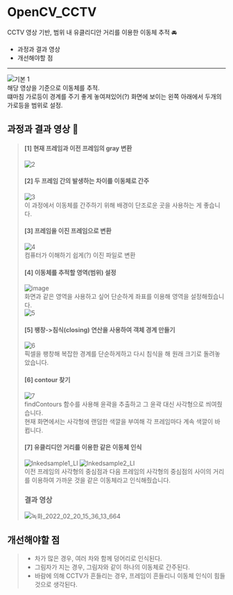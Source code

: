 # OpenCV_CCTV
CCTV 영상 기반, 범위 내 유클리디안 거리를 이용한 이동체 추적  :oncoming_automobile:   

- 과정과 결과 영상  
- 개선해야할 점  

----------------------------------------------------
![기본 1](https://user-images.githubusercontent.com/81853056/154875333-b395dba1-91e5-41d8-81a3-3fcd1a606bb5.png)   
해당 영상을 기준으로 이동체를 추적.  
떄마침 가로등이 경계를 주기 좋게 놓여져있어(?) 화면에 보이는 왼쪽 아래에서 두개의 가로등을 범위로 설정.    
  
## 과정과 결과 영상 :vhs:     

>  #### [1] 현재 프레임과 이전 프레임의 gray 변환  
>  ![2](https://user-images.githubusercontent.com/81853056/154875496-edf374e7-0052-494c-b70b-1bdb2978a2c2.png)
>
>  
>  #### [2] 두 프레임 간의 발생하는 차이를 이동체로 간주   
>  ![3](https://user-images.githubusercontent.com/81853056/154875802-3a5bf5f3-ce27-45c3-af39-706bab9b5092.png)   
>  이 과정에서 이동체를 간주하기 위해 배경이 단조로운 곳을 사용하는 게 좋습니다.  
>  
>  #### [3] 프레임을 이진 프레임으로 변환  
>  ![4](https://user-images.githubusercontent.com/81853056/154875849-a9b3afd8-ffa9-4f4c-ab41-31830eed6547.png)  
>  컴퓨터가 이해하기 쉽게(?) 이진 파일로 변환  
>  
>  #### [4] 이동체를 추적할 영역(범위) 설정  
>  ![image](https://user-images.githubusercontent.com/81853056/154876284-d1c63d4c-ca1e-4cf2-b61b-9e2237dd959d.png)  
>  화면과 같은 영역을 사용하고 싶어 단순하게 좌표를 이용해 영역을 설정해줬습니다.      
>  ![5](https://user-images.githubusercontent.com/81853056/154876392-6df3feef-a040-4b3f-8b0f-265ca75fa703.png)  
>  #### [5] 팽창->침식(closing) 연산을 사용하여 객체 경계 만들기  
>  ![6](https://user-images.githubusercontent.com/81853056/154876439-98d8a1cb-ca40-4c6e-a1e3-5fa16870861d.png)  
>  픽셀을 팽창해 복잡한 경계를 단순하게하고 다시 침식을 해 원래 크기로 돌려놓았습니다.  
>  #### [6] contour 찾기
>    ![7](https://user-images.githubusercontent.com/81853056/154876614-39a6c2de-228c-485f-b187-4f591785454d.png)  
>    findContours 함수를 사용해 윤곽을 추출하고 그 윤곽 대신 사각형으로 씌여줬습니다.  
>    현재 화면에서는 사각형에 랜덤한 색깔을 부여해 각 프레임마다 계속 색깔이 바뀝니다.   
> #### [7] 유클리디안 거리를 이용한 같은 이동체 인식        
>![Inkedsample1_LI](https://user-images.githubusercontent.com/81853056/154877293-d68d2f28-3fa6-4db7-9e83-d0b053f130f5.jpg)
![Inkedsample2_LI](https://user-images.githubusercontent.com/81853056/154877302-bbe88767-4bb6-43d9-911f-86dfcc0aa1fd.jpg)   
> 이전 프레임의 사각형의 중심점과 다음 프레임의 사각형의 중심점의 사이의 거리를 이용하여 가까운 것을 같은 이동체라고 인식해줬습니다.   
>   
> ### 결과 영상  
> ![녹화_2022_02_20_15_36_13_664](https://user-images.githubusercontent.com/81853056/154877635-4592ee56-c57c-44a5-bf4c-eae3b4a0f59a.gif)  
    
## 개선해야할 점  
> 
> - 차가 많은 경우, 여러 차와 함께 덩어리로 인식된다.   
> - 그림자가 지는 경우, 그림자와 같이 하나의 이동체로 간주된다.  
> - 바람에 의해 CCTV가 흔들리는 경우, 프레임이 흔들리니 이동체 인식이 힘들 것으로 생각된다.    



     
